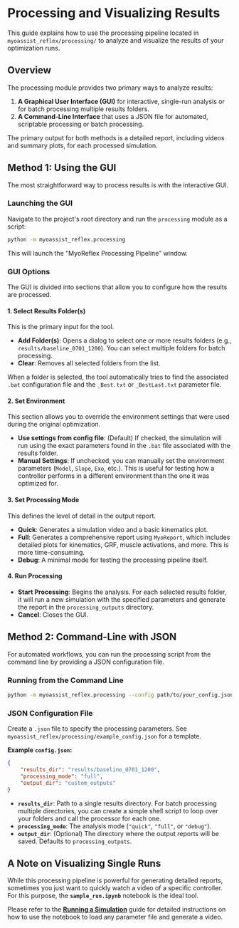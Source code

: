 # Processing and Visualizing Results

This guide explains how to use the processing pipeline located in `myoassist_reflex/processing/` to analyze and visualize the results of your optimization runs.

## Overview

The processing module provides two primary ways to analyze results:
1.  **A Graphical User Interface (GUI)** for interactive, single-run analysis or for batch processing multiple results folders.
2.  **A Command-Line Interface** that uses a JSON file for automated, scriptable processing or batch processing.

The primary output for both methods is a detailed report, including videos and summary plots, for each processed simulation.

## Method 1: Using the GUI

The most straightforward way to process results is with the interactive GUI.

### Launching the GUI

Navigate to the project's root directory and run the `processing` module as a script:

```bash
python -m myoassist_reflex.processing
```

This will launch the "MyoReflex Processing Pipeline" window.

### GUI Options

The GUI is divided into sections that allow you to configure how the results are processed.

#### 1. Select Results Folder(s)

This is the primary input for the tool.
- **Add Folder(s)**: Opens a dialog to select one or more results folders (e.g., `results/baseline_0701_1200`). You can select multiple folders for batch processing.
- **Clear**: Removes all selected folders from the list.

When a folder is selected, the tool automatically tries to find the associated `.bat` configuration file and the `_Best.txt` or `_BestLast.txt` parameter file.

#### 2. Set Environment

This section allows you to override the environment settings that were used during the original optimization.

- **Use settings from config file**: (Default) If checked, the simulation will run using the exact parameters found in the `.bat` file associated with the results folder.
- **Manual Settings**: If unchecked, you can manually set the environment parameters (`Model`, `Slope`, `Exo`, etc.). This is useful for testing how a controller performs in a different environment than the one it was optimized for.

#### 3. Set Processing Mode

This defines the level of detail in the output report.
- **Quick**: Generates a simulation video and a basic kinematics plot.
- **Full**: Generates a comprehensive report using `MyoReport`, which includes detailed plots for kinematics, GRF, muscle activations, and more. This is more time-consuming.
- **Debug**: A minimal mode for testing the processing pipeline itself.

#### 4. Run Processing
- **Start Processing**: Begins the analysis. For each selected results folder, it will run a new simulation with the specified parameters and generate the report in the `processing_outputs` directory.
- **Cancel**: Closes the GUI.

## Method 2: Command-Line with JSON

For automated workflows, you can run the processing script from the command line by providing a JSON configuration file.

### Running from the Command Line

```bash
python -m myoassist_reflex.processing --config path/to/your_config.json
```

### JSON Configuration File

Create a `.json` file to specify the processing parameters. See `myoassist_reflex/processing/example_config.json` for a template.

**Example `config.json`:**
```json
{
    "results_dir": "results/baseline_0701_1200",
    "processing_mode": "full",
    "output_dir": "custom_outputs"
}
```

- **`results_dir`**: Path to a single results directory. For batch processing multiple directories, you can create a simple shell script to loop over your folders and call the processor for each one.
- **`processing_mode`**: The analysis mode (`"quick"`, `"full"`, or `"debug"`).
- **`output_dir`**: (Optional) The directory where the output reports will be saved. Defaults to `processing_outputs`.

## A Note on Visualizing Single Runs

While this processing pipeline is powerful for generating detailed reports, sometimes you just want to quickly watch a video of a specific controller. For this purpose, the **`sample_run.ipynb`** notebook is the ideal tool.

Please refer to the **[Running a Simulation](./Running_Simulations.md)** guide for detailed instructions on how to use the notebook to load any parameter file and generate a video. 